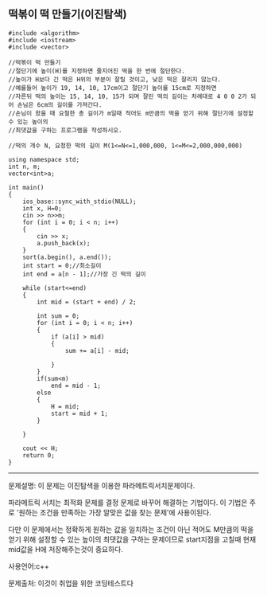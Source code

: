 ## 떡볶이 떡 만들기(이진탐색)

```
#include <algorithm>
#include <iostream>
#include <vector>

//떡볶이 떡 만들기
//절단기에 높이(H)를 지정하면 줄지어진 떡을 한 번에 절단한다.
//높이가 H보다 긴 떡은 H위의 부분이 잘릴 것이고, 낮은 떡은 잘리지 않는다.
//예를들어 높이가 19, 14, 10, 17cm이고 절단기 높이를 15cm로 지정하면
//자른뒤 떡의 높이는 15, 14, 10, 15가 되며 잘린 떡의 길이는 차례대로 4 0 0 2가 되어 손님은 6cm의 길이를 가져간다.
//손님이 왔을 때 요철한 총 길이가 m일때 적어도 m만큼의 떡을 얻기 위해 절단기에 설정할 수 있는 높이의
//최댓값을 구하는 프로그램을 작성하시오.

//떡의 개수 N, 요청한 떡의 길이 M(1<=N<=1,000,000, 1<=M<=2,000,000,000) 

using namespace std;
int n, m;
vector<int>a;

int main()
{
	ios_base::sync_with_stdio(NULL);
	int x, H=0;
	cin >> n>>m;
	for (int i = 0; i < n; i++)
	{
		cin >> x;
		a.push_back(x);
	}
	sort(a.begin(), a.end());
	int start = 0;//최소길이
	int end = a[n - 1];//가장 긴 떡의 길이
	
	while (start<=end)
	{
		int mid = (start + end) / 2;
		
		int sum = 0;
		for (int i = 0; i < n; i++)
		{
			if (a[i] > mid)
			{
				sum += a[i] - mid;
				
			}
		}
		if(sum<m)
			end = mid - 1;
		else
		{
			H = mid;
			start = mid + 1;
		}
		
	}

	cout << H;
	return 0;
}
```

___

문제설명: 이 문제는 이진탐색을 이용한 파라메트릭서치문제이다.

파라메트릭 서치는 최적화 문제를 결정 문제로 바꾸어 해결하는 기법이다. 이 기법은 주로 '원하는 조건을 만족하는 가장 알맞은 값을 찾는 문제'에 사용이된다.

다만 이 문제에서는 정확하게 원하는 값을 일치하는 조건이 아닌 적어도 M만큼의 떡을 얻기 위해 설정할 수 있는 높이의 최댓값을 구하는 문제이므로 start지점을 고칠때 현재 mid값을 H에 저장해주는것이 중요하다.



사용언어:c++

문제출처: 이것이 취업을 위한 코딩테스트다